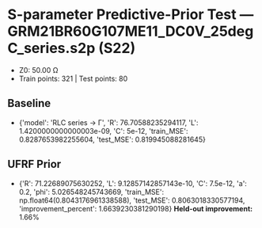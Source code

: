 # S-parameter Predictive-Prior Test — GRM21BR60G107ME11_DC0V_25degC_series.s2p (S22)
- Z0: 50.00 Ω
- Train points: 321  |  Test points: 80

## Baseline
- {'model': 'RLC series -> Γ', 'R': 76.70588235294117, 'L': 1.4200000000000003e-09, 'C': 5e-12, 'train_MSE': 0.8287653982255604, 'test_MSE': 0.819945088281645}

## UFRF Prior
- {'R': 71.22689075630252, 'L': 9.12857142857143e-10, 'C': 7.5e-12, 'a': 0.2, 'phi': 5.026548245743669, 'train_MSE': np.float64(0.8043176961338588), 'test_MSE': 0.8063018330577194, 'improvement_percent': 1.6639230381290198}
**Held-out improvement:** 1.66%
